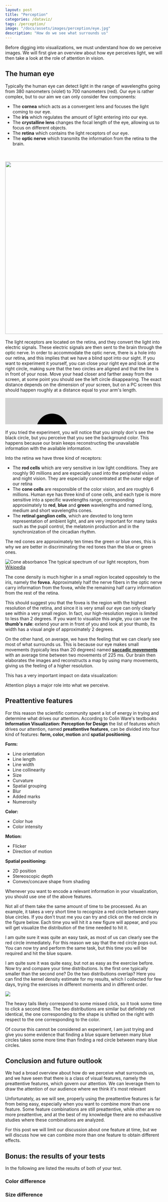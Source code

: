 ```yaml
---
layout: post
title: "Perception"
categories: /dataviz/
tags: /perception/
image: "/docs/assets/images/perception/eye.jpg"
description: "How do we see what surrounds us"
---
```


Before digging into visualizations, we must understand how do we perceive
images.
We will first give an overview about how eye perceives
light, we will then take a look at the role
of attention in vision.

## The human eye

Typically the human eye can detect light in the range of wavelengths going
from 380 nanometers (violet) to 700 nanometers (red).
Our eye is rather complex, but to our aim we can only consider few components:
- The **cornea** which acts as a convergent lens and focuses the light coming to our eye.
- The **iris** which regulates the amount of light entering into our eye.
- The **crystalline lens** changes the focal length of the eye, allowing us to focus on different objects.
- The **retina** which contains the light receptors of our eye.
- The **optic nerve** which transmits the information from the retina to the brain.
<br>
<br>
<img src="/docs/assets/images/perception/eye.png" height=550px>
<br>
<br>
The light receptors are located on the retina, and they convert the light into electric signals.
These electric signals are then sent to the brain through the optic nerve.
In order to accommodate the optic nerve, there is a hole into our retina, and this implies that we have a blind spot into our sight.
If you want to experiment it yourself, you can close your right eye and look at the right circle, making sure that the two circles are
aligned and that the line is in front of your nose. Move your head closer and farther away from the screen, at some point you should see the left circle disappearing.
The exact distance depends on the dimension of your screen, but on a PC screen this should happen roughly at a distance equal to your
arm's length.
<br>
<br>

<svg width=1200 height=200 style='background-color:lightgray'>
<circle cx=150 cy=100 r=50 style="fill:black"/>
<line x1=600 y1=0 x2=600 y2=250 stroke='black' stroke-width='4'/>
<circle cx=1050 cy=100 r=50 style="fill:black"/>
</svg>

<br>
<br>
If you tried the experiment, you will notice that you simply don's see the black circle, but you perceive
 that you see the background color.
This happens because our brain keeps reconstructing the unavailable information with the available information.


Into the retina we have three kind of receptors:
- The **rod cells** which are very sensitive in low light conditions. They are roughly 90 millions and are especially used into the peripheral vision and night vision. They are especially concentrated at the outer edge of our retina
- The **cone cells** are responsible of the color vision, and are roughly 6 millions. Human eye has three kind of cone cells, and each type is more sensitive into a specific wavelengths range, corresponding approximately to **red**, **blue** and **green** wavelengths and named long, medium and short wavelengths cones.
- The **retinal ganglion cells**, which are devoted to long term representation of ambient light, and are very important for many tasks such as the pupil control, the melatonin production and in the synchronization of the circadian rhythm.

The red cones are approximately ten times the green or blue ones, this is why we are better in discriminating the red tones than the blue or green ones.

![Cone absorbance](/docs/assets/images/perception/Cone-absorbance-en.svg) The typical spectrum of our light receptors, from [Wikipedia](https://en.wikipedia.org/wiki/Rod_cell)

The cone density is much higher in a small region located oppositely to the iris,
namely the **fovea**. Approximately half the nerve fibers in the optic nerve
carry information from the fovea, while the remaining half carry information
from the rest of the retina.

This should suggest you that the fovea is the region with the highest resolution
of the retina, and since it is very small our eye can only clearly see within
a very small region.
In fact, our high-resolution region is limited to less than 2 degrees.
If you want to visualize this angle, you can use the **thumb's rule**: 
extend your arm in front of you and look at your thumb, its width has a visual angle of approximately 2 degrees.

On the other hand, on average, we have the feeling that we can clearly see most
of what surrounds us. This is because our eye makes small movements (typically less than 20 degrees)
named [**saccadic movements**](https://en.wikipedia.org/wiki/Saccade) with an average time between two movements of 225 ms.
Our brain then elaborates the images and reconstructs a map by using many movements,
giving us the feeling of a higher resolution.

This has a very important impact on data visualization: 

<div class="emphbox">
Attention plays  a major role into what we perceive.
</div>

<!--
<div id="demoPerception"></div>

<button onclick="startTimer()">Start</button>

<script src="/docs/assets/javascript/perception/resolution.js"> </script>
-->

## Preattentive features

For this reason the scientific community spent a lot of energy in trying and determine
what drives our attention.
According to Colin Ware's textbooks 
**Information Visualization: Perception for Design** the list of features which
drives our attention, named **preattentive features**, can be divided into
four kind of features: **form, color, motion** and **spatial positioning**.

**Form:**
- Line orientation
- Line length
- Line width
- Line collinearity
- Size
- Curvature
- Spatial grouping
- Blur
- Added marks
- Numerosity

**Color:**
- Color hue
- Color intensity

**Motion:**
- Flicker
- Direction of motion

**Spatial positioning:**
- 2D position
- Stereoscopic depth
- Convex/concave shape from shading

<div class="emphbox">
Whenever you want to encode a relevant information in your visualization,
you should use one of the above features.
</div>

Not all of them take the same amount of time to be processed.
As an example, it takes a very short time to recognize a red circle
between many blue circles.
If you don't trust me you can try and click on the red circle in the figure below.
Each time you will hit it a new figure will appear, and you will get visualize
the distribution of the time needed to hit it.

<!-- Load d3.js -->
<script src="https://d3js.org/d3.v5.js"></script>

<div id="preattentive_color"> </div>


<!-- Create a div where the graph will take place -->

I am quite sure it was quite an easy task,
as most of us can clearly see the red circle
immediately.
For this reason we say that the red circle
pops out.
You can now try and perform the same task, but this time you will be required
and hit the blue square.

<div id="preattentive_size"> </div>

I am quite sure it was quite easy, but not
as easy as the exercise before.
Now try and compare your time distributions.
Is the first one typically smaller than the second one?
Do the two distributions overlap?
Here you can find the kernel density estimate for my results,
which I collected for few days, trying the exercises in different moments
and in different order.

![](/docs/assets/images/perception/hist.png)

The heavy tails likely correspond to some missed click, so it took some time
to click a second time.
The two distributions are similar but definitely not identical,
the one corresponding to the shape is shifted on the right with respect to
the one corresponding to the color.

Of course this cannot be considered an experiment, I am just trying and give you
some evidence that finding a blue square between many blue circles takes
some more time than finding a red circle between many blue circles.

## Conclusion and future outlook

We had a broad overview about how do we perceive what surrounds us, and we have
seen that there is a class of visual features, namely the preattentive
features, which govern our attention.
We can leverage them to draw the attention of our audience where we think
it's most relevant

Unfortunately, as we will see, properly using the preattentive features is far from being easy, especially when
you want to combine more than one feature.
Some feature combinations are still preattentive, while other are
no more preattentive, and at the best of my knowledge there are no
exhaustive studies where these combinations are analyzed.

For this post we will limit our discussion about one feature at time, but
we will discuss how we can combine more than one feature to obtain different
effects.

## Bonus: the results of your tests

In the following are listed the results of both of your test.


<div id="combined_chart"> </div>

### Color difference

<div id="preattentive_color_list"> </div>

### Size difference

<div id="preattentive_size_list"> </div>

<script src="/docs//assets/javascript/perception/preattentive_color.js"> </script>

<script src="/docs//assets/javascript/perception/preattentive_size.js"> </script>

<script src="/docs/assets/javascript/perception/combined_chart.js"> </script>

